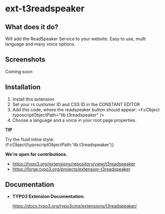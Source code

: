 # ext-t3readspeaker


## What does it do?

Will add the ReadSpeaker Service to your website. Easy to use, multi language and many voice options.


## Screenshots

Coming soon


## Installation

1. Install this extension
2. Set your rs customer ID and CSS ID in the CONSTANT EDITOR
3. Add this code, where the readspeaker button should appear: <f:cObject typoscriptObjectPath="lib.t3readspeaker" />
4. Choose a language and a voice in your root page properties.


**TIP**

Try the fluid inline style: {f:cObject(typoscriptObjectPath:'lib.t3readspeaker')}


**We're open for contributions.**

- https://typo3.org/extensions/repository/view/t3readspeaker
- https://forge.typo3.org/projects/extension-t3readspeaker


## Documentation

-   **TYPO3 Extension Documentation:**

    https://docs.typo3.org/typo3cms/extensions/t3readspeaker/

